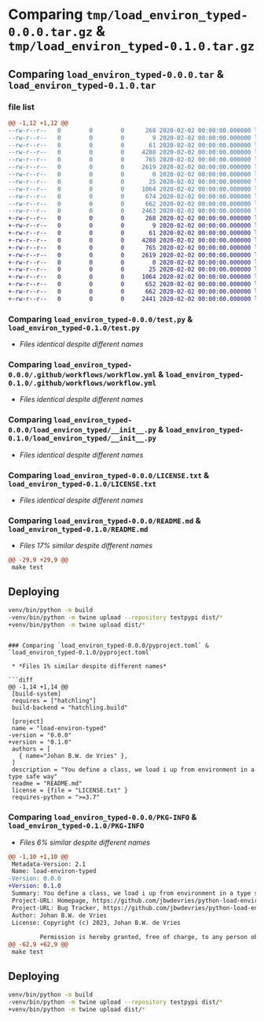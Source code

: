 # Comparing `tmp/load_environ_typed-0.0.0.tar.gz` & `tmp/load_environ_typed-0.1.0.tar.gz`

## Comparing `load_environ_typed-0.0.0.tar` & `load_environ_typed-0.1.0.tar`

### file list

```diff
@@ -1,12 +1,12 @@
--rw-r--r--   0        0        0      268 2020-02-02 00:00:00.000000 load_environ_typed-0.0.0/Makefile
--rw-r--r--   0        0        0        9 2020-02-02 00:00:00.000000 load_environ_typed-0.0.0/password.txt
--rw-r--r--   0        0        0       61 2020-02-02 00:00:00.000000 load_environ_typed-0.0.0/requirements-dev.txt
--rw-r--r--   0        0        0     4288 2020-02-02 00:00:00.000000 load_environ_typed-0.0.0/test.py
--rw-r--r--   0        0        0      765 2020-02-02 00:00:00.000000 load_environ_typed-0.0.0/.github/workflows/workflow.yml
--rw-r--r--   0        0        0     2619 2020-02-02 00:00:00.000000 load_environ_typed-0.0.0/load_environ_typed/__init__.py
--rw-r--r--   0        0        0        0 2020-02-02 00:00:00.000000 load_environ_typed-0.0.0/load_environ_typed/py.typed
--rw-r--r--   0        0        0       25 2020-02-02 00:00:00.000000 load_environ_typed-0.0.0/.gitignore
--rw-r--r--   0        0        0     1064 2020-02-02 00:00:00.000000 load_environ_typed-0.0.0/LICENSE.txt
--rw-r--r--   0        0        0      674 2020-02-02 00:00:00.000000 load_environ_typed-0.0.0/README.md
--rw-r--r--   0        0        0      662 2020-02-02 00:00:00.000000 load_environ_typed-0.0.0/pyproject.toml
--rw-r--r--   0        0        0     2463 2020-02-02 00:00:00.000000 load_environ_typed-0.0.0/PKG-INFO
+-rw-r--r--   0        0        0      268 2020-02-02 00:00:00.000000 load_environ_typed-0.1.0/Makefile
+-rw-r--r--   0        0        0        9 2020-02-02 00:00:00.000000 load_environ_typed-0.1.0/password.txt
+-rw-r--r--   0        0        0       61 2020-02-02 00:00:00.000000 load_environ_typed-0.1.0/requirements-dev.txt
+-rw-r--r--   0        0        0     4288 2020-02-02 00:00:00.000000 load_environ_typed-0.1.0/test.py
+-rw-r--r--   0        0        0      765 2020-02-02 00:00:00.000000 load_environ_typed-0.1.0/.github/workflows/workflow.yml
+-rw-r--r--   0        0        0     2619 2020-02-02 00:00:00.000000 load_environ_typed-0.1.0/load_environ_typed/__init__.py
+-rw-r--r--   0        0        0        0 2020-02-02 00:00:00.000000 load_environ_typed-0.1.0/load_environ_typed/py.typed
+-rw-r--r--   0        0        0       25 2020-02-02 00:00:00.000000 load_environ_typed-0.1.0/.gitignore
+-rw-r--r--   0        0        0     1064 2020-02-02 00:00:00.000000 load_environ_typed-0.1.0/LICENSE.txt
+-rw-r--r--   0        0        0      652 2020-02-02 00:00:00.000000 load_environ_typed-0.1.0/README.md
+-rw-r--r--   0        0        0      662 2020-02-02 00:00:00.000000 load_environ_typed-0.1.0/pyproject.toml
+-rw-r--r--   0        0        0     2441 2020-02-02 00:00:00.000000 load_environ_typed-0.1.0/PKG-INFO
```

### Comparing `load_environ_typed-0.0.0/test.py` & `load_environ_typed-0.1.0/test.py`

 * *Files identical despite different names*

### Comparing `load_environ_typed-0.0.0/.github/workflows/workflow.yml` & `load_environ_typed-0.1.0/.github/workflows/workflow.yml`

 * *Files identical despite different names*

### Comparing `load_environ_typed-0.0.0/load_environ_typed/__init__.py` & `load_environ_typed-0.1.0/load_environ_typed/__init__.py`

 * *Files identical despite different names*

### Comparing `load_environ_typed-0.0.0/LICENSE.txt` & `load_environ_typed-0.1.0/LICENSE.txt`

 * *Files identical despite different names*

### Comparing `load_environ_typed-0.0.0/README.md` & `load_environ_typed-0.1.0/README.md`

 * *Files 17% similar despite different names*

```diff
@@ -29,9 +29,9 @@
 make test
 ```
 
 ## Deploying
 
 ```sh
 venv/bin/python -m build
-venv/bin/python -m twine upload --repository testpypi dist/*
+venv/bin/python -m twine upload dist/*
 ```
```

### Comparing `load_environ_typed-0.0.0/pyproject.toml` & `load_environ_typed-0.1.0/pyproject.toml`

 * *Files 1% similar despite different names*

```diff
@@ -1,14 +1,14 @@
 [build-system]
 requires = ["hatchling"]
 build-backend = "hatchling.build"
 
 [project]
 name = "load-environ-typed"
-version = "0.0.0"
+version = "0.1.0"
 authors = [
   { name="Johan B.W. de Vries" },
 ]
 description = "You define a class, we load i up from environment in a type safe way"
 readme = "README.md"
 license = {file = "LICENSE.txt" }
 requires-python = ">=3.7"
```

### Comparing `load_environ_typed-0.0.0/PKG-INFO` & `load_environ_typed-0.1.0/PKG-INFO`

 * *Files 6% similar despite different names*

```diff
@@ -1,10 +1,10 @@
 Metadata-Version: 2.1
 Name: load-environ-typed
-Version: 0.0.0
+Version: 0.1.0
 Summary: You define a class, we load i up from environment in a type safe way
 Project-URL: Homepage, https://github.com/jbwdevries/python-load-environ-typed
 Project-URL: Bug Tracker, https://github.com/jbwdevries/python-load-environ-typed/issues
 Author: Johan B.W. de Vries
 License: Copyright (c) 2023, Johan B.W. de Vries
         
         Permission is hereby granted, free of charge, to any person obtaining a copy
@@ -62,9 +62,9 @@
 make test
 ```
 
 ## Deploying
 
 ```sh
 venv/bin/python -m build
-venv/bin/python -m twine upload --repository testpypi dist/*
+venv/bin/python -m twine upload dist/*
 ```
```

